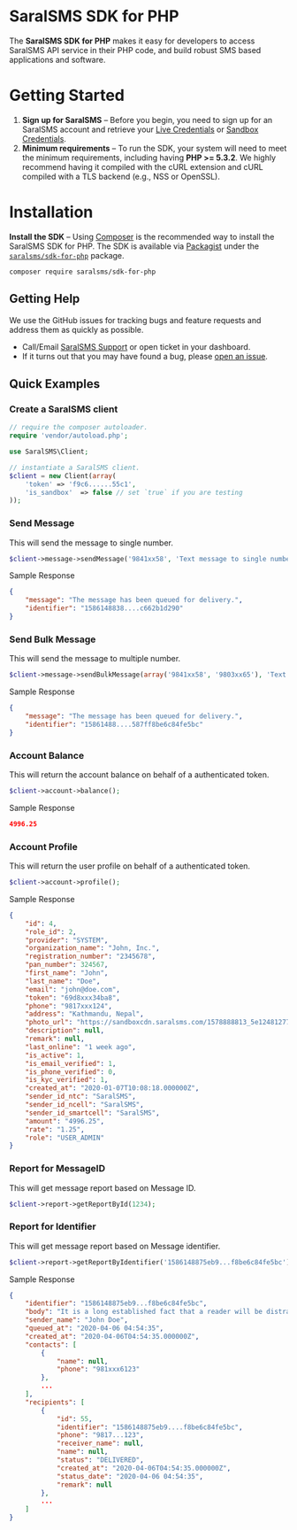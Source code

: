 # SaralSMS SDK for PHP

The **SaralSMS SDK for PHP** makes it easy for developers to access SaralSMS API service in their PHP code, and build robust SMS based applications and software.

# Getting Started
1. **Sign up for SaralSMS** – Before you begin, you need to sign up for an SaralSMS account and retrieve your [Live Credentials] or [Sandbox Credentials].
2. **Minimum requirements** – To run the SDK, your system will need to meet the minimum requirements, including having **PHP >= 5.3.2**. We highly recommend having it compiled with the cURL extension and cURL compiled with a TLS backend (e.g., NSS or OpenSSL).

# Installation
**Install the SDK** – Using [Composer] is the recommended way to install the SaralSMS SDK for PHP. The SDK is available via [Packagist] under the [`saralsms/sdk-for-php`][install-packagist] package.
```
composer require saralsms/sdk-for-php
```

## Getting Help
We use the GitHub issues for tracking bugs and feature requests and address them as quickly as possible.

* Call/Email [SaralSMS Support](https://saralsms.com/#contact) or open ticket in your dashboard.
* If it turns out that you may have found a bug, please [open an issue](https://github.com/saralsms/sdk-for-php/issues/new).

## Quick Examples

### Create a SaralSMS client

```php
// require the composer autoloader.
require 'vendor/autoload.php';

use SaralSMS\Client;

// instantiate a SaralSMS client.
$client = new Client(array(
    'token' => 'f9c6......55c1',
    'is_sandbox'  => false // set `true` if you are testing
));
```

### Send Message
This will send the message to single number.

```php
$client->message->sendMessage('9841xx58', 'Text message to single number.');
```

Sample Response

```json
{
    "message": "The message has been queued for delivery.",
    "identifier": "1586148838....c662b1d290"
}
```

### Send Bulk Message
This will send the message to multiple number.

```php
$client->message->sendBulkMessage(array('9841xx58', '9803xx65'), 'Text message to multiple number.');
```

Sample Response

```json
{
    "message": "The message has been queued for delivery.",
    "identifier": "15861488....587ff8be6c84fe5bc"
}
```

### Account Balance
This will return the account balance on behalf of a authenticated token.

```php
$client->account->balance();
```

Sample Response
```json
4996.25
```

### Account Profile
This will return the user profile on behalf of a authenticated token.
     
```php
$client->account->profile();
```

Sample Response
```json
{
    "id": 4,
    "role_id": 2,
    "provider": "SYSTEM",
    "organization_name": "John, Inc.",
    "registration_number": "2345678",
    "pan_number": 324567,
    "first_name": "John",
    "last_name": "Doe",
    "email": "john@doe.com",
    "token": "69d8xxx34ba8",
    "phone": "9817xxx124",
    "address": "Kathmandu, Nepal",
    "photo_url": "https://sandboxcdn.saralsms.com/1578888813_5e124812771c4_82481270.png",
    "description": null,
    "remark": null,
    "last_online": "1 week ago",
    "is_active": 1,
    "is_email_verified": 1,
    "is_phone_verified": 0,
    "is_kyc_verified": 1,
    "created_at": "2020-01-07T10:08:18.000000Z",
    "sender_id_ntc": "SaralSMS",
    "sender_id_ncell": "SaralSMS",
    "sender_id_smartcell": "SaralSMS",
    "amount": "4996.25",
    "rate": "1.25",
    "role": "USER_ADMIN"
}
```

### Report for MessageID
This will get message report based on Message ID.
     
```php
$client->report->getReportById(1234);
```

### Report for Identifier
This will get message report based on Message identifier.
     
```php
$client->report->getReportByIdentifier('1586148875eb9...f8be6c84fe5bc');
```

Sample Response

```json
{
    "identifier": "1586148875eb9...f8be6c84fe5bc",
    "body": "It is a long established fact that a reader will be distracted by the readable content of a page when looking at its layout.",
    "sender_name": "John Doe",
    "queued_at": "2020-04-06 04:54:35",
    "created_at": "2020-04-06T04:54:35.000000Z",
    "contacts": [
        {
            "name": null,
            "phone": "981xxx6123"
        },
        ...
    ],
    "recipients": [
        {
            "id": 55,
            "identifier": "1586148875eb9....f8be6c84fe5bc",
            "phone": "9817...123",
            "receiver_name": null,
            "name": null,
            "status": "DELIVERED",
            "created_at": "2020-04-06T04:54:35.000000Z",
            "status_date": "2020-04-06 04:54:35",
            "remark": null
        },
        ...
    ]
}
```

[Live Credentials]: https://app.saralsms.com
[Sandbox Credentials]: https://sandbox.saralsms.com

[composer]: http://getcomposer.org
[packagist]: http://packagist.org
[install-packagist]: https://packagist.org/packages/saralsms/sdk-for-php
